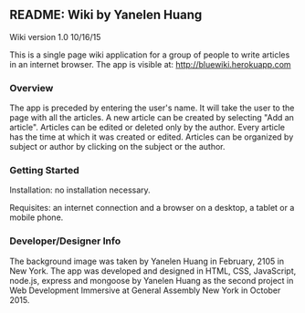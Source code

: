 ## README: Wiki by Yanelen Huang

Wiki version 1.0 10/16/15

This is a single page wiki application for a group of people to write articles in an internet browser.
The app is visible at: http://bluewiki.herokuapp.com


### Overview

The app is preceded by entering the user's name. It will take the user to the page with all the articles. A new article can be created by selecting "Add an article". Articles can be edited or deleted only by the author. Every article has the time at which it was created or edited. Articles can be organized by subject or author by clicking on the subject or the author.


### Getting Started

Installation: no installation necessary.

Requisites: an internet connection and a browser on a desktop, a tablet or a mobile phone.


### Developer/Designer Info

The background image was taken by Yanelen Huang in February, 2105 in New York. The app was developed and designed in HTML, CSS, JavaScript, node.js, express and mongoose by Yanelen Huang as the second project in Web Development Immersive at General Assembly New York in October 2015.
